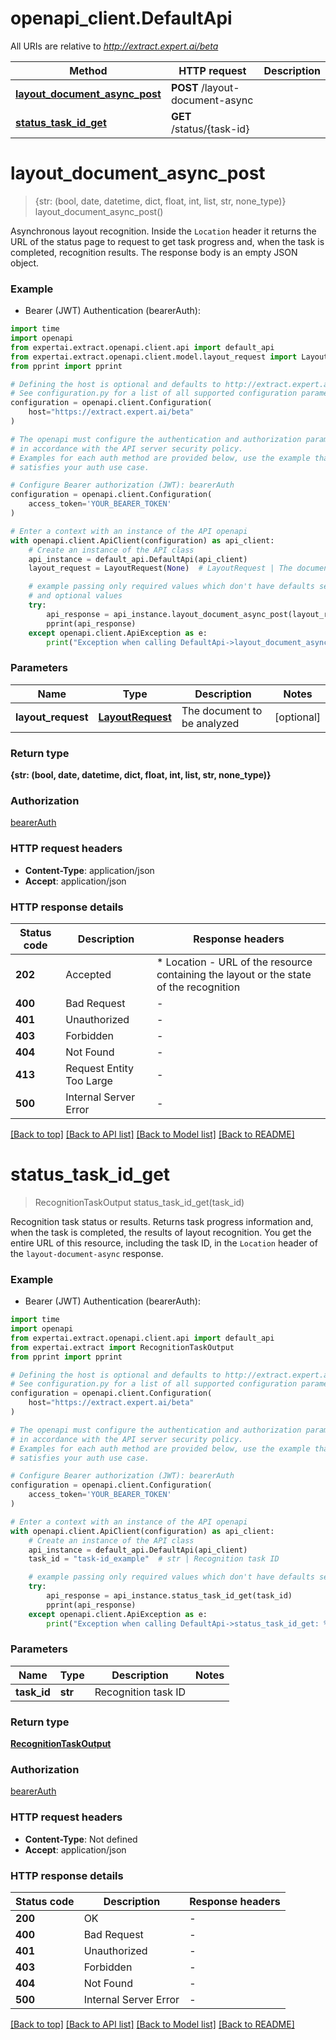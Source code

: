 # openapi_client.DefaultApi

All URIs are relative to *http://extract.expert.ai/beta*

Method | HTTP request | Description
------------- | ------------- | -------------
[**layout_document_async_post**](DefaultApi.md#layout_document_async_post) | **POST** /layout-document-async | 
[**status_task_id_get**](DefaultApi.md#status_task_id_get) | **GET** /status/{task-id} | 


# **layout_document_async_post**
> {str: (bool, date, datetime, dict, float, int, list, str, none_type)} layout_document_async_post()



Asynchronous layout recognition.   Inside the `Location` header it returns the URL of the status page to request to get task progress and, when the task is completed, recognition results.   The response body is an empty JSON object. 

### Example

* Bearer (JWT) Authentication (bearerAuth):

```python
import time
import openapi
from expertai.extract.openapi.client.api import default_api
from expertai.extract.openapi.client.model.layout_request import LayoutRequest
from pprint import pprint

# Defining the host is optional and defaults to http://extract.expert.ai/beta
# See configuration.py for a list of all supported configuration parameters.
configuration = openapi.client.Configuration(
    host="https://extract.expert.ai/beta"
)

# The openapi must configure the authentication and authorization parameters
# in accordance with the API server security policy.
# Examples for each auth method are provided below, use the example that
# satisfies your auth use case.

# Configure Bearer authorization (JWT): bearerAuth
configuration = openapi.client.Configuration(
    access_token='YOUR_BEARER_TOKEN'
)

# Enter a context with an instance of the API openapi
with openapi.client.ApiClient(configuration) as api_client:
    # Create an instance of the API class
    api_instance = default_api.DefaultApi(api_client)
    layout_request = LayoutRequest(None)  # LayoutRequest | The document to be analyzed (optional)

    # example passing only required values which don't have defaults set
    # and optional values
    try:
        api_response = api_instance.layout_document_async_post(layout_request=layout_request)
        pprint(api_response)
    except openapi.client.ApiException as e:
        print("Exception when calling DefaultApi->layout_document_async_post: %s\n" % e)
```


### Parameters

Name | Type | Description  | Notes
------------- | ------------- | ------------- | -------------
 **layout_request** | [**LayoutRequest**](LayoutRequest.md)| The document to be analyzed | [optional]

### Return type

**{str: (bool, date, datetime, dict, float, int, list, str, none_type)}**

### Authorization

[bearerAuth](../README.md#bearerAuth)

### HTTP request headers

 - **Content-Type**: application/json
 - **Accept**: application/json


### HTTP response details

| Status code | Description | Response headers |
|-------------|-------------|------------------|
**202** | Accepted |  * Location - URL of the resource containing the layout or the state of the recognition <br>  |
**400** | Bad Request |  -  |
**401** | Unauthorized |  -  |
**403** | Forbidden |  -  |
**404** | Not Found |  -  |
**413** | Request Entity Too Large |  -  |
**500** | Internal Server Error |  -  |

[[Back to top]](#) [[Back to API list]](../README.md#documentation-for-api-endpoints) [[Back to Model list]](../README.md#documentation-for-models) [[Back to README]](../README.md)

# **status_task_id_get**
> RecognitionTaskOutput status_task_id_get(task_id)



Recognition task status or results.   Returns task progress information and, when the task is completed, the results of layout recognition.   You get the entire URL of this resource, including the task ID, in the `Location` header of the `layout-document-async` response. 

### Example

* Bearer (JWT) Authentication (bearerAuth):

```python
import time
import openapi
from expertai.extract.openapi.client.api import default_api
from expertai.extract import RecognitionTaskOutput
from pprint import pprint

# Defining the host is optional and defaults to http://extract.expert.ai/beta
# See configuration.py for a list of all supported configuration parameters.
configuration = openapi.client.Configuration(
    host="https://extract.expert.ai/beta"
)

# The openapi must configure the authentication and authorization parameters
# in accordance with the API server security policy.
# Examples for each auth method are provided below, use the example that
# satisfies your auth use case.

# Configure Bearer authorization (JWT): bearerAuth
configuration = openapi.client.Configuration(
    access_token='YOUR_BEARER_TOKEN'
)

# Enter a context with an instance of the API openapi
with openapi.client.ApiClient(configuration) as api_client:
    # Create an instance of the API class
    api_instance = default_api.DefaultApi(api_client)
    task_id = "task-id_example"  # str | Recognition task ID

    # example passing only required values which don't have defaults set
    try:
        api_response = api_instance.status_task_id_get(task_id)
        pprint(api_response)
    except openapi.client.ApiException as e:
        print("Exception when calling DefaultApi->status_task_id_get: %s\n" % e)
```


### Parameters

Name | Type | Description  | Notes
------------- | ------------- | ------------- | -------------
 **task_id** | **str**| Recognition task ID |

### Return type

[**RecognitionTaskOutput**](RecognitionTaskOutput.md)

### Authorization

[bearerAuth](../README.md#bearerAuth)

### HTTP request headers

 - **Content-Type**: Not defined
 - **Accept**: application/json


### HTTP response details

| Status code | Description | Response headers |
|-------------|-------------|------------------|
**200** | OK |  -  |
**400** | Bad Request |  -  |
**401** | Unauthorized |  -  |
**403** | Forbidden |  -  |
**404** | Not Found |  -  |
**500** | Internal Server Error |  -  |

[[Back to top]](#) [[Back to API list]](../README.md#documentation-for-api-endpoints) [[Back to Model list]](../README.md#documentation-for-models) [[Back to README]](../README.md)

